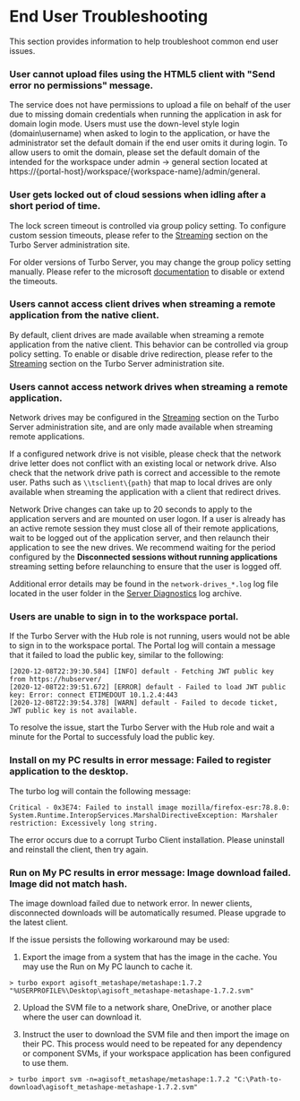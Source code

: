# End User Troubleshooting

This section provides information to help troubleshoot common end user issues.

### User cannot upload files using the HTML5 client with "Send error no permissions" message.

The service does not have permissions to upload a file on behalf of the user due to missing domain credentials when running the application in ask for domain login mode. Users must use the down-level style login (domain\username) when asked to login to the application, or have the administrator set the default domain if the end user omits it during login. To allow users to omit the domain, please set the default domain of the intended for the workspace under admin -> general section located at  https://{portal-host}/workspace/{workspace-name}/admin/general. 

### User gets locked out of cloud sessions when idling after a short period of time.

The lock screen timeout is controlled via group policy setting. To configure custom session timeouts, please refer to the [Streaming](../../server/administration/general.html#streaming) section on the Turbo Server administration site.

For older versions of Turbo Server, you may change the group policy setting manually. Please refer to the microsoft [documentation](https://answers.microsoft.com/en-us/windows/forum/all/remote-desktop-how-to-increase-lock-timeout/fc0f76a4-6a48-41f1-95d8-fbbc4e6a2ae9?auth=1) to disable or extend the timeouts.

### Users cannot access client drives when streaming a remote application from the native client.

By default, client drives are made available when streaming a remote application from the native client. This behavior can be controlled via group policy setting. To enable or disable drive redirection, please refer to the [Streaming](../../server/administration/general.html#streaming) section on the Turbo Server administration site.

### Users cannot access network drives when streaming a remote application.

Network drives may be configured in the [Streaming](../../server/administration/general.html#streaming) section on the Turbo Server administration site, and are only made available when streaming remote applications.

If a configured network drive is not visible, please check that the network drive letter does not conflict with an existing local or network drive. Also check that the network drive path is correct and accessible to the remote user. Paths such as `\\tsclient\{path}` that map to local drives are only available when streaming the application with a client that redirect drives.

Network Drive changes can take up to 20 seconds to apply to the application servers and are mounted on user logon. If a user is already has an active remote session they must close all of their remote applications, wait to be logged out of the application server, and then relaunch their application to see the new drives. We recommend waiting for the period configured by the **Disconnected sessions without running applications** streaming setting before relaunching to ensure that the user is logged off.

Additional error details may be found in the `network-drives_*.log` log file located in the user folder in the [Server Diagnostics](../../server/administration/domain.html#managing-a-server) log archive.

### Users are unable to sign in to the workspace portal.

If the Turbo Server with the Hub role is not running, users would not be able to sign in to the workspace portal. The Portal log will contain a message that it failed to load the public key, similar to the following:

    [2020-12-08T22:39:30.584] [INFO] default - Fetching JWT public key from https://hubserver/
    [2020-12-08T22:39:51.672] [ERROR] default - Failed to load JWT public key: Error: connect ETIMEDOUT 10.1.2.4:443
    [2020-12-08T22:39:54.378] [WARN] default - Failed to decode ticket, JWT public key is not available.

To resolve the issue, start the Turbo Server with the Hub role and wait a minute for the Portal to successfuly load the public key.

### Install on my PC results in error message: Failed to register application to the desktop.

The turbo log will contain the following message:

```
Critical - 0x3E74: Failed to install image mozilla/firefox-esr:78.8.0: System.Runtime.InteropServices.MarshalDirectiveException: Marshaler restriction: Excessively long string.
```

The error occurs due to a corrupt Turbo Client installation. Please uninstall and reinstall the client, then try again.

### Run on My PC results in error message: Image download failed. Image did not match hash.

The image download failed due to network error. In newer clients, disconnected downloads will be automatically resumed. Please upgrade to the latest client. 

If the issue persists the following workaround may be used:

  1. Export the image from a system that has the image in the cache. You may use the Run on My PC launch to cache it.
```
> turbo export agisoft_metashape/metashape:1.7.2 "%USERPROFILE%\Desktop\agisoft_metashape-metashape-1.7.2.svm"
```

  2. Upload the SVM file to a network share, OneDrive, or another place where the user can download it.

  3. Instruct the user to download the SVM file and then import the image on their PC. This process would need to be repeated for any dependency or component SVMs, if your workspace application has been configured to use them.
```
> turbo import svm -n=agisoft_metashape/metashape:1.7.2 "C:\Path-to-download\agisoft_metashape-metashape-1.7.2.svm"
```